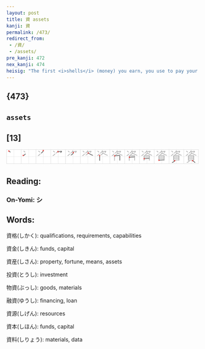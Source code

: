 ```yaml
---
layout: post
title: 資 assets
kanji: 資
permalink: /473/
redirect_from:
 - /資/
 - /assets/
pre_kanji: 472
nex_kanji: 474
heisig: "The first <i>shells</i> (money) you earn, you use to pay your debts. From then on, the <i>next shells</i> you accumulate become your <b>assets</b>."
---
```


## {473}

## `assets`

## [13]

<div class="stroke"><img src="../images/E8B387.png" /></div>

## Reading:

### On-Yomi: シ

## Words:

資格(しかく): qualifications, requirements, capabilities

資金(しきん): funds, capital

資産(しさん): property, fortune, means, assets

投資(とうし): investment

物資(ぶっし): goods, materials

融資(ゆうし): financing, loan

資源(しげん): resources

資本(しほん): funds, capital

資料(しりょう): materials, data
